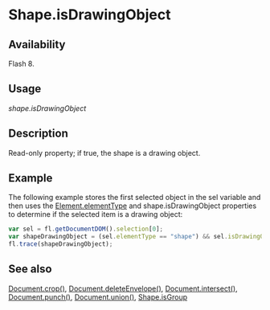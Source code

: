 # Shape.isDrawingObject

## Availability

Flash 8.

## Usage

*shape.isDrawingObject*

## Description

Read-only property; if true, the shape is a drawing object.

## Example

The following example stores the first selected object in the sel variable and then uses the [Element.elementType](../Element_object/Element1.md) and
shape.isDrawingObject properties to determine if the selected item is a drawing object:

```javascript
var sel = fl.getDocumentDOM().selection[0];
var shapeDrawingObject = (sel.elementType == "shape") && sel.isDrawingObject;
fl.trace(shapeDrawingObject);
```

## See also

[Document.crop()](../Document_object/Document37.md), [Document.deleteEnvelope()](../Document_object/Document41.md), [Document.intersect()](../Document_object/Document97.md), [Document.punch()](../Document_object/Document230.md), [Document.union()](../Document_object/Document6120.md), [Shape.isGroup](../Shape_object/Shape8.md)
